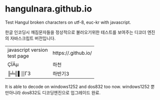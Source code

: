 # hangulnara.github.io

Test Hangul  broken characters on utf-8, euc-kr with javascript.

 한글 인코딩시 깨짐문자들을 정상적으로 불러오기위한  테스트를 보여주는 디코더 엔진의 자바스크립트 버전입니다.

<table>
 <tr>
  <td> javascript version </br>
 test page
    </td>
      <td>   https://.github.io/
        </td>
  </tr>
   <tr>
     <td>   	ÇÏÃµ
       </td>
         <td> 하천
 </td>            
    </tr>
    <tr>
     <td>   	╟╧╣▌▒Γ3
       </td>
         <td> 하반기3
 </td>            
    </tr>
 </table>
 
 It is  able to  decode on windows1252 and dos832 too now.
 windows1252 뿐만아니라 dos832도 디코딩엔진으로 업그레이드 완료.
